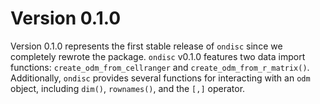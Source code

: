 # Version 0.1.0

Version 0.1.0 represents the first stable release of `ondisc` since we completely rewrote the package. `ondisc` v0.1.0 features two data import functions: `create_odm_from_cellranger` and `create_odm_from_r_matrix()`. Additionally, `ondisc` provides several functions for interacting with an `odm` object, including `dim()`, `rownames()`, and the `[,]` operator.
